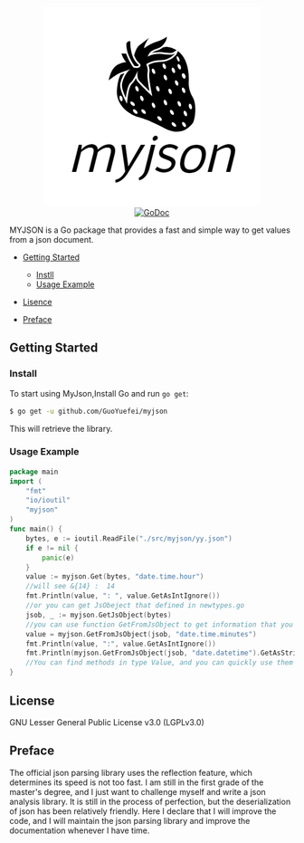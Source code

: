 <p align="center">
    <img 
         src="logo.png"
         width="382" height="351" border="0" alt="MYJSON"/>
    <br/>
	<a href="https://godoc.org/github.com/GuoYuefei/myjson"><img src="https://img.shields.io/badge/api-reference-blue.svg?style=flat-square" alt="GoDoc"></a>
</p>



MYJSON is a Go package that provides a fast and simple way to get values from a json document.

- [Getting Started](#getting-started)
  + [Instll](#Install)
  + [Usage Example](#usage-example)

- [Lisence](#License)
- [Preface](#Preface)


## Getting Started

### Install

To start using MyJson,Install Go and run <code>go get</code>:

```bash
$ go get -u github.com/GuoYuefei/myjson
```

This will retrieve the library.

### Usage Example

```go
package main
import (
	"fmt"
	"io/ioutil"
	"myjson"
)
func main() {
	bytes, e := ioutil.ReadFile("./src/myjson/yy.json")
	if e != nil {
		panic(e)
	}
	value := myjson.Get(bytes, "date.time.hour")
	//will see &{14} :  14
	fmt.Println(value, ": ", value.GetAsIntIgnore())
	//or you can get JsObeject that defined in newtypes.go
	jsob, _ := myjson.GetJsObject(bytes)
	//you can use function GetFromJsObject to get information that you want to get
	value = myjson.GetFromJsObject(jsob, "date.time.minutes")
	fmt.Println(value, ":", value.GetAsIntIgnore())
	fmt.Println(myjson.GetFromJsObject(jsob, "date.datetime").GetAsStringIgnore())
	//You can find methods in type Value, and you can quickly use them in name.
}
```



## License

GNU Lesser General Public License v3.0 	(LGPLv3.0)

## Preface

The official json parsing library uses the reflection feature, which determines its speed is not too fast. I am still in the first grade of the master's degree, and I just want to challenge myself and write a json analysis library. It is still in the process of perfection, but the deserialization of json has been relatively friendly. Here I declare that I will improve the code, and I will maintain the json parsing library and improve the documentation whenever I have time.

